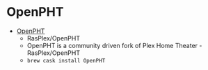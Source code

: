 # OpenPHT
- [OpenPHT](https://github.com/RasPlex/OpenPHT)
  -  RasPlex/OpenPHT
  - OpenPHT is a community driven fork of Plex Home Theater - RasPlex/OpenPHT
  - `brew cask install OpenPHT`

